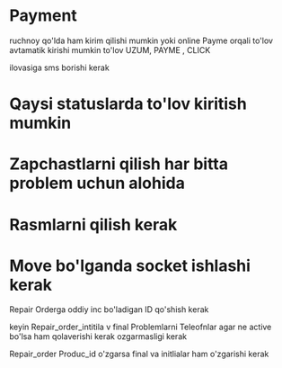 
# Payment

ruchnoy qo'lda ham kirim qilishi mumkin
yoki online Payme orqali to'lov avtamatik kirishi mumkin
to'lov UZUM, PAYME , CLICK

ilovasiga sms borishi kerak

# Qaysi statuslarda to'lov kiritish mumkin

# Zapchastlarni qilish har bitta problem uchun alohida

# Rasmlarni qilish kerak

# Move bo'lganda socket ishlashi kerak


Repair Orderga oddiy inc bo'ladigan ID qo'shish kerak 

keyin Repair_order_intitila v final Problemlarni Teleofnlar
agar ne active bo'lsa ham qolaverishi kerak ozgarmasligi kerak

Repair_order Produc_id o'zgarsa final va initlialar ham o'zgarishi kerak 


